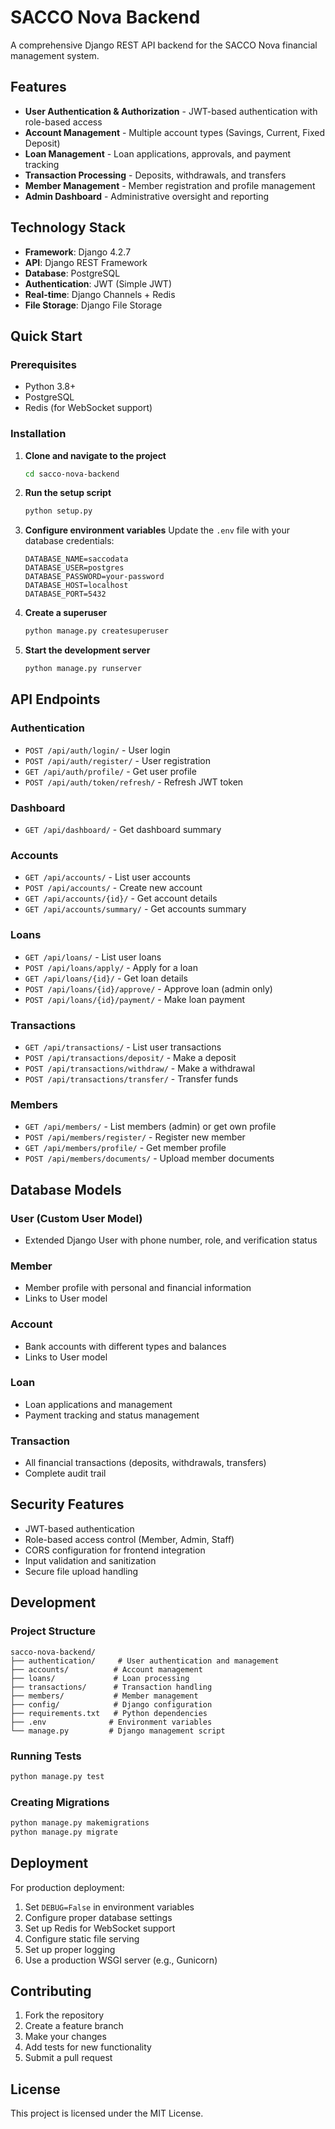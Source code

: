 # SACCO Nova Backend

A comprehensive Django REST API backend for the SACCO Nova financial management system.

## Features

- **User Authentication & Authorization** - JWT-based authentication with role-based access
- **Account Management** - Multiple account types (Savings, Current, Fixed Deposit)
- **Loan Management** - Loan applications, approvals, and payment tracking
- **Transaction Processing** - Deposits, withdrawals, and transfers
- **Member Management** - Member registration and profile management
- **Admin Dashboard** - Administrative oversight and reporting

## Technology Stack

- **Framework**: Django 4.2.7
- **API**: Django REST Framework
- **Database**: PostgreSQL
- **Authentication**: JWT (Simple JWT)
- **Real-time**: Django Channels + Redis
- **File Storage**: Django File Storage

## Quick Start

### Prerequisites

- Python 3.8+
- PostgreSQL
- Redis (for WebSocket support)

### Installation

1. **Clone and navigate to the project**
   ```bash
   cd sacco-nova-backend
   ```

2. **Run the setup script**
   ```bash
   python setup.py
   ```

3. **Configure environment variables**
   Update the `.env` file with your database credentials:
   ```env
   DATABASE_NAME=saccodata
   DATABASE_USER=postgres
   DATABASE_PASSWORD=your-password
   DATABASE_HOST=localhost
   DATABASE_PORT=5432
   ```

4. **Create a superuser**
   ```bash
   python manage.py createsuperuser
   ```

5. **Start the development server**
   ```bash
   python manage.py runserver
   ```

## API Endpoints

### Authentication
- `POST /api/auth/login/` - User login
- `POST /api/auth/register/` - User registration
- `GET /api/auth/profile/` - Get user profile
- `POST /api/auth/token/refresh/` - Refresh JWT token

### Dashboard
- `GET /api/dashboard/` - Get dashboard summary

### Accounts
- `GET /api/accounts/` - List user accounts
- `POST /api/accounts/` - Create new account
- `GET /api/accounts/{id}/` - Get account details
- `GET /api/accounts/summary/` - Get accounts summary

### Loans
- `GET /api/loans/` - List user loans
- `POST /api/loans/apply/` - Apply for a loan
- `GET /api/loans/{id}/` - Get loan details
- `POST /api/loans/{id}/approve/` - Approve loan (admin only)
- `POST /api/loans/{id}/payment/` - Make loan payment

### Transactions
- `GET /api/transactions/` - List user transactions
- `POST /api/transactions/deposit/` - Make a deposit
- `POST /api/transactions/withdraw/` - Make a withdrawal
- `POST /api/transactions/transfer/` - Transfer funds

### Members
- `GET /api/members/` - List members (admin) or get own profile
- `POST /api/members/register/` - Register new member
- `GET /api/members/profile/` - Get member profile
- `POST /api/members/documents/` - Upload member documents

## Database Models

### User (Custom User Model)
- Extended Django User with phone number, role, and verification status

### Member
- Member profile with personal and financial information
- Links to User model

### Account
- Bank accounts with different types and balances
- Links to User model

### Loan
- Loan applications and management
- Payment tracking and status management

### Transaction
- All financial transactions (deposits, withdrawals, transfers)
- Complete audit trail

## Security Features

- JWT-based authentication
- Role-based access control (Member, Admin, Staff)
- CORS configuration for frontend integration
- Input validation and sanitization
- Secure file upload handling

## Development

### Project Structure
```
sacco-nova-backend/
├── authentication/     # User authentication and management
├── accounts/          # Account management
├── loans/             # Loan processing
├── transactions/      # Transaction handling
├── members/           # Member management
├── config/            # Django configuration
├── requirements.txt   # Python dependencies
├── .env              # Environment variables
└── manage.py         # Django management script
```

### Running Tests
```bash
python manage.py test
```

### Creating Migrations
```bash
python manage.py makemigrations
python manage.py migrate
```

## Deployment

For production deployment:

1. Set `DEBUG=False` in environment variables
2. Configure proper database settings
3. Set up Redis for WebSocket support
4. Configure static file serving
5. Set up proper logging
6. Use a production WSGI server (e.g., Gunicorn)

## Contributing

1. Fork the repository
2. Create a feature branch
3. Make your changes
4. Add tests for new functionality
5. Submit a pull request

## License

This project is licensed under the MIT License.